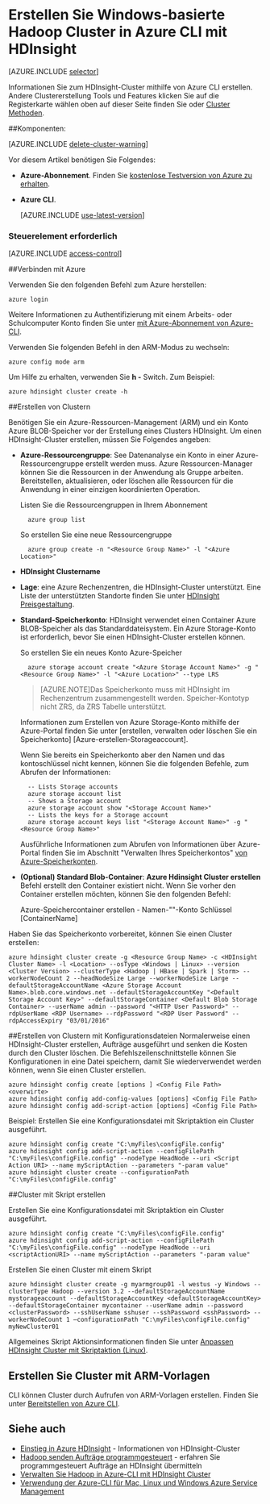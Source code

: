 <properties
   pageTitle="Erstellen Sie Windows-basierte Hadoop Cluster in Azure CLI mit HDInsight"
    description="Informationen Sie zum Cluster mithilfe von Azure-CLI für Azure HDInsight erstellen."
   services="hdinsight"
   documentationCenter=""
   tags="azure-portal"
   authors="mumian"
   manager="jhubbard"
   editor="cgronlun"/>

<tags
   ms.service="hdinsight"
   ms.devlang="na"
   ms.topic="article"
   ms.tgt_pltfrm="na"
   ms.workload="big-data"
   ms.date="09/02/2016"
   ms.author="jgao"/>

# <a name="create-windows-based-hadoop-clusters-in-hdinsight-using-azure-cli"></a>Erstellen Sie Windows-basierte Hadoop Cluster in Azure CLI mit HDInsight

[AZURE.INCLUDE [selector](../../includes/hdinsight-selector-create-clusters.md)]

Informationen Sie zum HDInsight-Cluster mithilfe von Azure CLI erstellen. Andere Clustererstellung Tools und Features klicken Sie auf die Registerkarte wählen oben auf dieser Seite finden Sie oder [Cluster Methoden](hdinsight-provision-clusters.md#cluster-creation-methods).

##<a name="prerequisites"></a>Komponenten:

[AZURE.INCLUDE [delete-cluster-warning](../../includes/hdinsight-delete-cluster-warning.md)]


Vor diesem Artikel benötigen Sie Folgendes:

- **Azure-Abonnement**. Finden Sie [kostenlose Testversion von Azure zu erhalten](https://azure.microsoft.com/documentation/videos/get-azure-free-trial-for-testing-hadoop-in-hdinsight/).
- **Azure CLI**.

    [AZURE.INCLUDE [use-latest-version](../../includes/hdinsight-use-latest-cli.md)] 

### <a name="access-control-requirements"></a>Steuerelement erforderlich

[AZURE.INCLUDE [access-control](../../includes/hdinsight-access-control-requirements.md)]

##<a name="connect-to-azure"></a>Verbinden mit Azure

Verwenden Sie den folgenden Befehl zum Azure herstellen:

    azure login

Weitere Informationen zu Authentifizierung mit einem Arbeits- oder Schulcomputer Konto finden Sie unter [mit Azure-Abonnement von Azure-CLI](../xplat-cli-connect.md).

Verwenden Sie folgenden Befehl in den ARM-Modus zu wechseln:

    azure config mode arm

Um Hilfe zu erhalten, verwenden Sie **h -** Switch.  Zum Beispiel:

    azure hdinsight cluster create -h

##<a name="create-clusters"></a>Erstellen von Clustern

Benötigen Sie ein Azure-Ressourcen-Management (ARM) und ein Konto Azure BLOB-Speicher vor der Erstellung eines Clusters HDInsight. Um einen HDInsight-Cluster erstellen, müssen Sie Folgendes angeben:

- **Azure-Ressourcengruppe**: See Datenanalyse ein Konto in einer Azure-Ressourcengruppe erstellt werden muss. Azure Ressourcen-Manager können Sie die Ressourcen in der Anwendung als Gruppe arbeiten. Bereitstellen, aktualisieren, oder löschen alle Ressourcen für die Anwendung in einer einzigen koordinierten Operation.

    Listen Sie die Ressourcengruppen in Ihrem Abonnement

        azure group list

    So erstellen Sie eine neue Ressourcengruppe

        azure group create -n "<Resource Group Name>" -l "<Azure Location>"

- **HDInsight Clustername**

- **Lage**: eine Azure Rechenzentren, die HDInsight-Cluster unterstützt. Eine Liste der unterstützten Standorte finden Sie unter [HDInsight Preisgestaltung](https://azure.microsoft.com/pricing/details/hdinsight/).

- **Standard-Speicherkonto**: HDInsight verwendet einen Container Azure BLOB-Speicher als das Standarddateisystem. Ein Azure Storage-Konto ist erforderlich, bevor Sie einen HDInsight-Cluster erstellen können.

    So erstellen Sie ein neues Konto Azure-Speicher

        azure storage account create "<Azure Storage Account Name>" -g "<Resource Group Name>" -l "<Azure Location>" --type LRS

    > [AZURE.NOTE]Das Speicherkonto muss mit HDInsight im Rechenzentrum zusammengestellt werden.
    > Speicher-Kontotyp nicht ZRS, da ZRS Tabelle unterstützt.

    Informationen zum Erstellen von Azure Storage-Konto mithilfe der Azure-Portal finden Sie unter [erstellen, verwalten oder löschen Sie ein Speicherkonto] [Azure-erstellen-Storageaccount].

    Wenn Sie bereits ein Speicherkonto aber den Namen und das kontoschlüssel nicht kennen, können Sie die folgenden Befehle, zum Abrufen der Informationen:

        -- Lists Storage accounts
        azure storage account list
        -- Shows a Storage account
        azure storage account show "<Storage Account Name>"
        -- Lists the keys for a Storage account
        azure storage account keys list "<Storage Account Name>" -g "<Resource Group Name>"

    Ausführliche Informationen zum Abrufen von Informationen über Azure-Portal finden Sie im Abschnitt "Verwalten Ihres Speicherkontos" [von Azure-Speicherkonten](../storage/storage-create-storage-account#manage-your-storage-account).

- **(Optional) Standard Blob-Container**: **Azure Hdinsight Cluster erstellen** Befehl erstellt den Container existiert nicht. Wenn Sie vorher den Container erstellen möchten, können Sie den folgenden Befehl:

    Azure-Speichercontainer erstellen - Namen-"<Storage Account Name>"-Konto Schlüssel <Storage Account Key> [ContainerName]

Haben Sie das Speicherkonto vorbereitet, können Sie einen Cluster erstellen:


    azure hdinsight cluster create -g <Resource Group Name> -c <HDInsight Cluster Name> -l <Location> --osType <Windows | Linux> --version <Cluster Version> --clusterType <Hadoop | HBase | Spark | Storm> --workerNodeCount 2 --headNodeSize Large --workerNodeSize Large --defaultStorageAccountName <Azure Storage Account Name>.blob.core.windows.net --defaultStorageAccountKey "<Default Storage Account Key>" --defaultStorageContainer <Default Blob Storage Container> --userName admin --password "<HTTP User Password>" --rdpUserName <RDP Username> --rdpPassword "<RDP User Password" --rdpAccessExpiry "03/01/2016"


##<a name="create-clusters-using-configuration-files"></a>Erstellen von Clustern mit Konfigurationsdateien
Normalerweise einen HDInsight-Cluster erstellen, Aufträge ausgeführt und senken die Kosten durch den Cluster löschen. Die Befehlszeilenschnittstelle können Sie Konfigurationen in eine Datei speichern, damit Sie wiederverwendet werden können, wenn Sie einen Cluster erstellen.  

    azure hdinsight config create [options ] <Config File Path> <overwirte>
    azure hdinsight config add-config-values [options] <Config File Path>
    azure hdinsight config add-script-action [options] <Config File Path>

Beispiel: Erstellen Sie eine Konfigurationsdatei mit Skriptaktion ein Cluster ausgeführt.

    azure hdinsight config create "C:\myFiles\configFile.config"
    azure hdinsight config add-script-action --configFilePath "C:\myFiles\configFile.config" --nodeType HeadNode --uri <Script Action URI> --name myScriptAction --parameters "-param value"
    azure hdinsight cluster create --configurationPath "C:\myFiles\configFile.config"

##<a name="create-clusters-with-script-action"></a>Cluster mit Skript erstellen

Erstellen Sie eine Konfigurationsdatei mit Skriptaktion ein Cluster ausgeführt.

    azure hdinsight config create "C:\myFiles\configFile.config"
    azure hdinsight config add-script-action --configFilePath "C:\myFiles\configFile.config" --nodeType HeadNode --uri <scriptActionURI> --name myScriptAction --parameters "-param value"

Erstellen Sie einen Cluster mit einem Skript

    azure hdinsight cluster create -g myarmgroup01 -l westus -y Windows --clusterType Hadoop --version 3.2 --defaultStorageAccountName mystorageaccount --defaultStorageAccountKey <defaultStorageAccountKey> --defaultStorageContainer mycontainer --userName admin --password <clusterPassword> --sshUserName sshuser --sshPassword <sshPassword> --workerNodeCount 1 –configurationPath "C:\myFiles\configFile.config" myNewCluster01


Allgemeines Skript Aktionsinformationen finden Sie unter [Anpassen HDInsight Cluster mit Skriptaktion (Linux)](hdinsight-hadoop-customize-cluster.md).


## <a name="create-clusters-using-arm-templates"></a>Erstellen Sie Cluster mit ARM-Vorlagen

CLI können Cluster durch Aufrufen von ARM-Vorlagen erstellen. Finden Sie unter [Bereitstellen von Azure CLI](hdinsight-hadoop-create-windows-clusters-arm-templates.md#deploy-with-azure-cli).

## <a name="see-also"></a>Siehe auch

- [Einstieg in Azure HDInsight](hdinsight-hadoop-linux-tutorial-get-started.md) - Informationen von HDInsight-Cluster
- [Hadoop senden Aufträge programmgesteuert](hdinsight-submit-hadoop-jobs-programmatically.md) - erfahren Sie programmgesteuert Aufträge an HDInsight übermitteln
- [Verwalten Sie Hadoop in Azure-CLI mit HDInsight Cluster](hdinsight-administer-use-command-line.md)
- [Verwendung der Azure-CLI für Mac, Linux und Windows Azure Service Management](../virtual-machines-command-line-tools.md)
